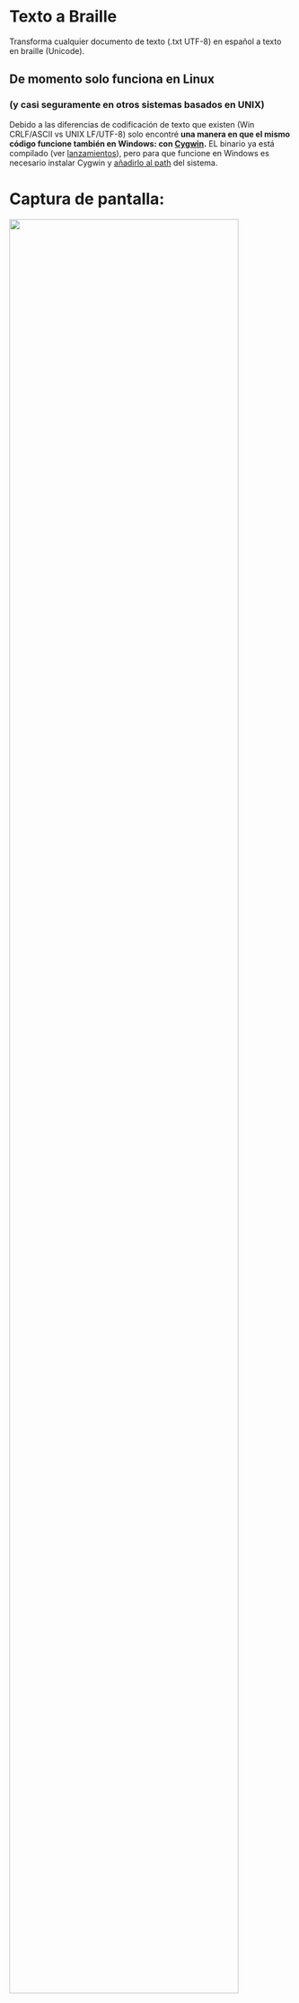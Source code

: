 # Texto a Braille
Transforma cualquier documento de texto (.txt UTF-8) en español a texto en braille (Unicode).

## De momento solo funciona en Linux
### (y casi seguramente en otros sistemas basados en UNIX)
Debido a las diferencias de codificación de texto que existen (Win CRLF/ASCII vs UNIX LF/UTF-8) solo encontré **una
manera en que el mismo código funcione también en Windows: con [Cygwin](http://cygwin.com/).**
EL binario ya está compilado (ver [lanzamientos](https://github.com/oliver-almaraz/Texto_a_Braille/releases)), pero para que funcione en Windows es necesario
instalar Cygwin y [añadirlo al path](https://www.maketecheasier.com/install-configure-cygwin-windows/) del sistema.

# Captura de pantalla:
<img src="https://user-images.githubusercontent.com/69062188/93652073-59523280-f9d9-11ea-80ef-4e740e1938c2.png" width="90%"></img> 

